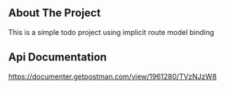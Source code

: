 

## About The Project

This is a simple todo project using implicit route model binding

## Api Documentation

https://documenter.getpostman.com/view/1961280/TVzNJzW8

